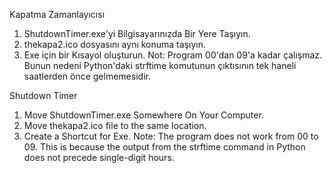 Kapatma Zamanlayıcısı
1) ShutdownTimer.exe'yi Bilgisayarınızda Bir Yere Taşıyın.
2) thekapa2.ico dosyasını aynı konuma taşıyın.
3) Exe için bir Kısayol oluşturun.
Not: Program 00'dan 09'a kadar çalışmaz. Bunun nedeni Python'daki strftime komutunun çıktısının tek haneli saatlerden önce gelmemesidir.

Shutdown Timer
1) Move ShutdownTimer.exe Somewhere On Your Computer.
2) Move thekapa2.ico file to the same location.
3) Create a Shortcut for Exe.
Note: The program does not work from 00 to 09. This is because the output from the strftime command in Python does not precede single-digit hours.
